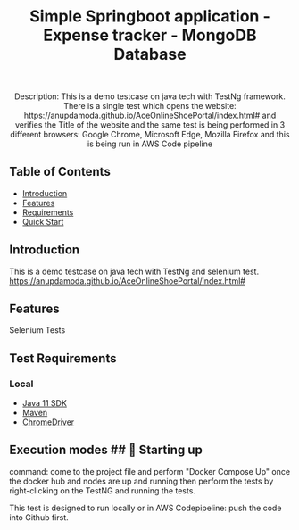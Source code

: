 <h1 align="center"> Simple Springboot application - Expense tracker - MongoDB Database  </h1> <br>

<p align="center">
  Description: This is a demo testcase on java tech with TestNg framework.
There is a single test which opens the website: https://anupdamoda.github.io/AceOnlineShoePortal/index.html# and verifies the Title of the website and 
the same test is being performed in 3 different browsers: Google Chrome, Microsoft Edge, Mozilla Firefox
and this is being run in AWS Code pipeline 
</p>


## Table of Contents

- [Introduction](#introduction)
- [Features](#features)
- [Requirements](#requirements)
- [Quick Start](#quick-start)


## Introduction
This is a demo testcase on java tech with TestNg and selenium test.
https://anupdamoda.github.io/AceOnlineShoePortal/index.html#

## Features
Selenium Tests


## Test Requirements



### Local
* [Java 11 SDK](https://www.oracle.com/au/java/technologies/javase/jdk11-archive-downloads.html)
* [Maven](https://maven.apache.org/download.cgi)
* [ChromeDriver](https://chromedriver.chromium.org/downloads)

## Execution modes ## 🤖 Starting up

command: come to the project file and perform "Docker Compose Up"
once the docker hub and nodes are up and running then perform the tests by right-clicking on the TestNG and running the tests.

This test is designed to run locally or in AWS Codepipeline:
push the code into Github first.

